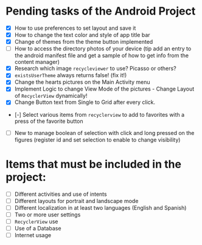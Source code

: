 # Pending tasks of the Android Project
- [x] How to use preferences to set layout and save it
- [x] How to change the text color and style of app title bar
- [x] Change of themes from the theme button implemented
- [ ] How to access the directory photos of your device (tip add an entry to the android manifest file and get a sample of how to get info from the content manager) 
- [x] Research which image `recycleviewer` to use? Picasso or others?
- [x] `existsUserTheme` always returns false! (fix it!)
- [x] Change the hearts pictures on the Main Activity menu
- [x] Implement Logic to change View Mode of the pictures - Change Layout of `RecyclerView` dynamically!
- [x] Change Button text from Single to Grid after every click.
- [-] Select various items from `recyclerview` to add to favorites with a press of the favorite button
- [ ] New to manage boolean of selection with click and long pressed on the figures (register id and set selection to enable to change visibility)

# Items that must be included in the project:
- [ ] Different activities and use of intents
- [ ] Different layouts for portrait and landscape mode
- [ ] Different localization in at least two languages (English and Spanish)
- [ ] Two or more user settings
- [ ] `RecyclerView` use
- [ ] Use of a Database
- [ ] Internet usage
